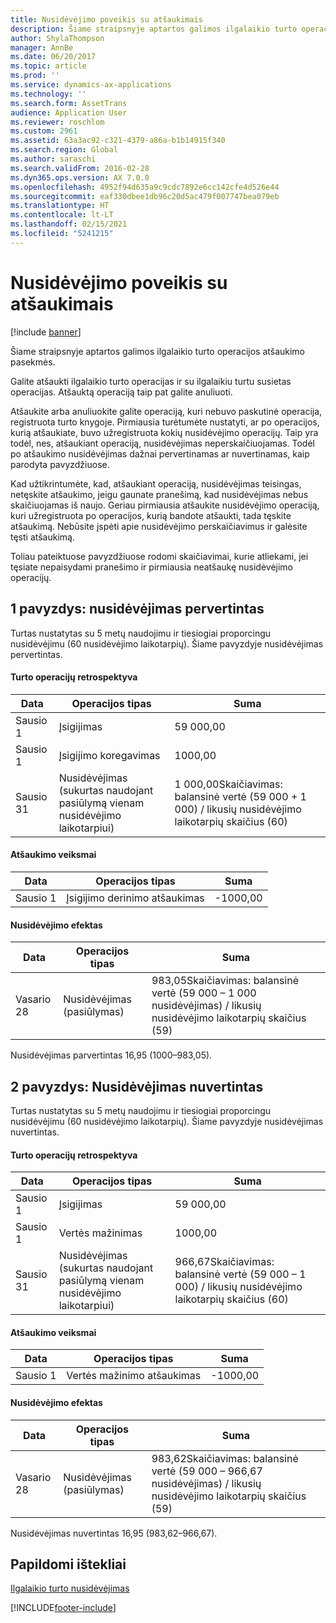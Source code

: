 ```yaml
---
title: Nusidėvėjimo poveikis su atšaukimais
description: Šiame straipsnyje aptartos galimos ilgalaikio turto operacijos atšaukimo pasekmės.
author: ShylaThompson
manager: AnnBe
ms.date: 06/20/2017
ms.topic: article
ms.prod: ''
ms.service: dynamics-ax-applications
ms.technology: ''
ms.search.form: AssetTrans
audience: Application User
ms.reviewer: roschlom
ms.custom: 2961
ms.assetid: 63a3ac92-c321-4379-a86a-b1b14915f340
ms.search.region: Global
ms.author: saraschi
ms.search.validFrom: 2016-02-28
ms.dyn365.ops.version: AX 7.0.0
ms.openlocfilehash: 4952f94d635a9c9cdc7892e6cc142cfe4d526e44
ms.sourcegitcommit: eaf330dbee1db96c20d5ac479f007747bea079eb
ms.translationtype: HT
ms.contentlocale: lt-LT
ms.lasthandoff: 02/15/2021
ms.locfileid: "5241215"
---
```

# <a name="depreciation-effects-with-reversals"></a>Nusidėvėjimo poveikis su atšaukimais

[!include [banner](../includes/banner.md)]

Šiame straipsnyje aptartos galimos ilgalaikio turto operacijos atšaukimo pasekmės. 

Galite atšaukti ilgalaikio turto operacijas ir su ilgalaikiu turtu susietas operacijas. Atšauktą operaciją taip pat galite anuliuoti. 

Atšaukite arba anuliuokite galite operaciją, kuri nebuvo paskutinė operacija, registruota turto knygoje. Pirmiausia turėtumėte nustatyti, ar po operacijos, kurią atšaukiate, buvo užregistruota kokių nusidėvėjimo operacijų. Taip yra todėl, nes, atšaukiant operaciją, nusidėvėjimas neperskaičiuojamas. Todėl po atšaukimo nusidėvėjimas dažnai pervertinamas ar nuvertinamas, kaip parodyta pavyzdžiuose. 

Kad užtikrintumėte, kad, atšaukiant operaciją, nusidėvėjimas teisingas, netęskite atšaukimo, jeigu gaunate pranešimą, kad nusidėvėjimas nebus skaičiuojamas iš naujo. Geriau pirmiausia atšaukite nusidėvėjimo operaciją, kuri užregistruota po operacijos, kurią bandote atšaukti, tada tęskite atšaukimą. Nebūsite įspėti apie nusidėvėjimo perskaičiavimus ir galėsite tęsti atšaukimą. 

Toliau pateiktuose pavyzdžiuose rodomi skaičiavimai, kurie atliekami, jei tęsiate nepaisydami pranešimo ir pirmiausia neatšaukę nusidėvėjimo operacijų.

## <a name="example-1-depreciation-is-overstated"></a> 1 pavyzdys: nusidėvėjimas pervertintas
Turtas nustatytas su 5 metų naudojimu ir tiesiogiai proporcingu nusidėvėjimu (60 nusidėvėjimo laikotarpių). Šiame pavyzdyje nusidėvėjimas pervertintas.
#### <a name="asset-transaction-history"></a>Turto operacijų retrospektyva

| Data       | Operacijos tipas                                                          | Suma                                    |
|------------|---------------------------------------------------------------------------|-------------------------------------------|
| Sausio 1  | Įsigijimas                                                               | 59 000,00                                 |
| Sausio 1  | Įsigijimo koregavimas                                                    | 1000,00                                  |
| Sausio 31 | Nusidėvėjimas (sukurtas naudojant pasiūlymą vienam nusidėvėjimo laikotarpiui) | 1 000,00Skaičiavimas: balansinė vertė (59 000 + 1 000) / likusių nusidėvėjimo laikotarpių skaičius (60) |

#### <a name="reversal-action"></a>Atšaukimo veiksmai

| Data      | Operacijos tipas                | Suma    |
|-----------|---------------------------------|-----------|
| Sausio 1 | Įsigijimo derinimo atšaukimas | -1000,00 |

#### <a name="depreciation-effect"></a>Nusidėvėjimo efektas

| Data        | Operacijos tipas        | Suma                                                                                |
|-------------|-------------------------|---------------------------------------------------------------------------------------|
| Vasario 28 | Nusidėvėjimas (pasiūlymas) | 983,05Skaičiavimas: balansinė vertė (59 000 – 1 000 nusidėvėjimas) / likusių nusidėvėjimo laikotarpių skaičius (59) |

Nusidėvėjimas parvertintas 16,95 (1000–983,05).

## <a name="example-2-depreciation-is-understated"></a> 2 pavyzdys: Nusidėvėjimas nuvertintas
Turtas nustatytas su 5 metų naudojimu ir tiesiogiai proporcingu nusidėvėjimu (60 nusidėvėjimo laikotarpių). Šiame pavyzdyje nusidėvėjimas nuvertintas.
#### <a name="asset-transaction-history"></a>Turto operacijų retrospektyva

| Data       | Operacijos tipas                                                          | Suma                                      |
|------------|---------------------------------------------------------------------------|---------------------------------------------|
| Sausio 1  | Įsigijimas                                                               | 59 000,00                                   |
| Sausio 1  | Vertės mažinimas                                                     | 1000,00                                    |
| Sausio 31 | Nusidėvėjimas (sukurtas naudojant pasiūlymą vienam nusidėvėjimo laikotarpiui) | 966,67Skaičiavimas: balansinė vertė (59 000 – 1 000) / likusių nusidėvėjimo laikotarpių skaičius (60) |

#### <a name="reversal-action"></a>Atšaukimo veiksmai

| Data      | Operacijos tipas               | Suma    |
|-----------|--------------------------------|-----------|
| Sausio 1 | Vertės mažinimo atšaukimas | -1000,00 |

#### <a name="depreciation-effect"></a>Nusidėvėjimo efektas

| Data        | Operacijos tipas        | Suma                                                                                       |
|-------------|-------------------------|----------------------------------------------------------------------------------------------|
| Vasario 28 | Nusidėvėjimas (pasiūlymas) | 983,62Skaičiavimas: balansinė vertė (59 000 – 966,67 nusidėvėjimas) / likusių nusidėvėjimo laikotarpių skaičius (59) |

Nusidėvėjimas nuvertintas 16,95 (983,62–966,67).



<a name="additional-resources"></a>Papildomi ištekliai
--------

[Ilgalaikio turto nusidėvėjimas](fixed-asset-depreciation.md)





[!INCLUDE[footer-include](../../includes/footer-banner.md)]